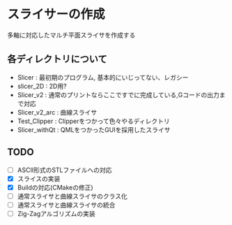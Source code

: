 # スライサーの作成
多軸に対応したマルチ平面スライサを作成する

## 各ディレクトリについて
+ Slicer : 最初期のプログラム, 基本的にいじってない、レガシー
+ slicer_2D : 2D用? 
+ Slicer_v2 : 通常のプリントならここですでに完成している,Gコードの出力まで対応
+ Slicer_v2_arc : 曲線スライサ 
+ Test_Clipper : Clipperをつかって色々やるディレクトリ
+ Slicer_withQt : QMLをつかったGUIを採用したスライサ

## TODO
- [ ] ASCII形式のSTLファイルへの対応
- [x] スライスの実装
- [x] Buildの対応(CMakeの修正)
- [ ] 通常スライサと曲線スライサのクラス化
- [ ] 通常スライサと曲線スライサの統合
- [ ] Zig-Zagアルゴリズムの実装